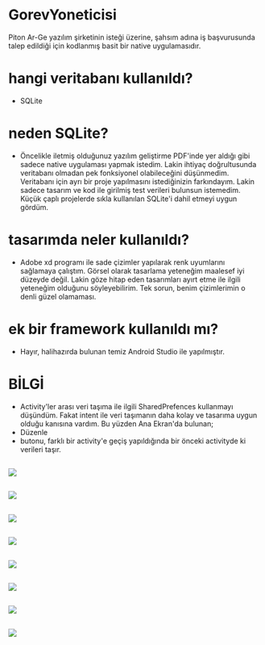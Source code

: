# GorevYoneticisi
Piton Ar-Ge yazılım şirketinin isteği üzerine, şahsım adına iş başvurusunda talep edildiği için kodlanmış basit bir native uygulamasıdır.

# hangi veritabanı kullanıldı?

  - SQLite

# neden SQLite?
- Öncelikle iletmiş olduğunuz yazılım geliştirme PDF'inde yer aldığı gibi sadece native uygulaması yapmak istedim. Lakin ihtiyaç doğrultusunda veritabanı olmadan pek fonksiyonel olabileceğini düşünmedim. Veritabanı için ayrı bir proje yapılmasını istediğinizin farkındayım. Lakin sadece tasarım ve kod ile girilmiş test verileri bulunsun istemedim. Küçük çaplı projelerde sıkla kullanılan SQLite'i dahil etmeyi uygun gördüm. 

# tasarımda neler kullanıldı?
- Adobe xd programı ile sade çizimler yapılarak renk uyumlarını sağlamaya çalıştım. Görsel olarak tasarlama yeteneğim maalesef iyi düzeyde değil. Lakin göze hitap eden tasarımları ayırt etme ile ilgili yeteneğim olduğunu söyleyebilirim. Tek sorun, benim çizimlerimin o denli güzel olamaması.

# ek bir framework kullanıldı mı?
- Hayır, halihazırda bulunan temiz Android Studio ile yapılmıştır.

# BİLGİ
- Activity'ler arası veri taşıma ile ilgili SharedPrefences kullanmayı düşündüm. Fakat intent ile veri taşımanın daha kolay ve tasarıma uygun olduğu kanısına vardım. Bu yüzden Ana Ekran'da bulunan;
- Düzenle
- butonu, farklı bir activity'e geçiş yapıldığında bir önceki activityde ki verileri taşır.


![](Uygulama%20Resimleri/GorevYoneticisi_resim_1.png)
 ---

![](Uygulama%20Resimleri/GorevYoneticisi_resim_2.png)
 ---

![](Uygulama%20Resimleri/GorevYoneticisi_resim_3.png)
 ---

![](Uygulama%20Resimleri/GorevYoneticisi_resim_4.png)
 ---

![](Uygulama%20Resimleri/GorevYoneticisi_resim_5.png)
 ---

![](Uygulama%20Resimleri/GorevYoneticisi_resim_6.png)
 ---

![](Uygulama%20Resimleri/GorevYoneticisi_resim_7.png)
 ---

![](Uygulama%20Resimleri/GorevYoneticisi_resim_8.png)
 ---
